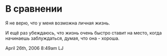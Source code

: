 # В сравнении

Я не верю, что у меня возможна личная жизнь.

И ещё раз убеждаюсь, что жизнь очень быстро ставит на место, когда
начинаешь заблуждаться, думая, что она - хороша.

<span id="timestamp"> April 26th, 2006 8:49am </span> <span
class="tag">LJ</span>
